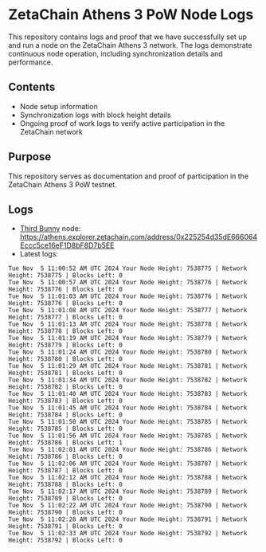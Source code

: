 # ZetaChain Athens 3 PoW Node Logs
This repository contains logs and proof that we have successfully set up and run a node on the ZetaChain Athens 3 network. The logs demonstrate continuous node operation, including synchronization details and performance.

## Contents
- Node setup information
- Synchronization logs with block height details
- Ongoing proof of work logs to verify active participation in the ZetaChain network

## Purpose
This repository serves as documentation and proof of participation in the ZetaChain Athens 3 PoW testnet.

## Logs

- [Third Bunny](https://thirdbunny.xyz/) node: https://athens.explorer.zetachain.com/address/0x225254d35dE666064Eccc5ce16eF1D8bF8D7b5EE
- Latest logs:
```
Tue Nov  5 11:00:52 AM UTC 2024 Your Node Height: 7538775 | Network Height: 7538775 | Blocks Left: 0
Tue Nov  5 11:00:57 AM UTC 2024 Your Node Height: 7538776 | Network Height: 7538776 | Blocks Left: 0
Tue Nov  5 11:01:03 AM UTC 2024 Your Node Height: 7538776 | Network Height: 7538776 | Blocks Left: 0
Tue Nov  5 11:01:08 AM UTC 2024 Your Node Height: 7538777 | Network Height: 7538777 | Blocks Left: 0
Tue Nov  5 11:01:13 AM UTC 2024 Your Node Height: 7538778 | Network Height: 7538778 | Blocks Left: 0
Tue Nov  5 11:01:19 AM UTC 2024 Your Node Height: 7538779 | Network Height: 7538779 | Blocks Left: 0
Tue Nov  5 11:01:24 AM UTC 2024 Your Node Height: 7538780 | Network Height: 7538780 | Blocks Left: 0
Tue Nov  5 11:01:29 AM UTC 2024 Your Node Height: 7538781 | Network Height: 7538781 | Blocks Left: 0
Tue Nov  5 11:01:34 AM UTC 2024 Your Node Height: 7538782 | Network Height: 7538782 | Blocks Left: 0
Tue Nov  5 11:01:40 AM UTC 2024 Your Node Height: 7538783 | Network Height: 7538783 | Blocks Left: 0
Tue Nov  5 11:01:45 AM UTC 2024 Your Node Height: 7538784 | Network Height: 7538784 | Blocks Left: 0
Tue Nov  5 11:01:50 AM UTC 2024 Your Node Height: 7538785 | Network Height: 7538785 | Blocks Left: 0
Tue Nov  5 11:01:56 AM UTC 2024 Your Node Height: 7538785 | Network Height: 7538786 | Blocks Left: 1
Tue Nov  5 11:02:01 AM UTC 2024 Your Node Height: 7538786 | Network Height: 7538786 | Blocks Left: 0
Tue Nov  5 11:02:06 AM UTC 2024 Your Node Height: 7538787 | Network Height: 7538787 | Blocks Left: 0
Tue Nov  5 11:02:12 AM UTC 2024 Your Node Height: 7538788 | Network Height: 7538788 | Blocks Left: 0
Tue Nov  5 11:02:17 AM UTC 2024 Your Node Height: 7538789 | Network Height: 7538789 | Blocks Left: 0
Tue Nov  5 11:02:22 AM UTC 2024 Your Node Height: 7538790 | Network Height: 7538790 | Blocks Left: 0
Tue Nov  5 11:02:28 AM UTC 2024 Your Node Height: 7538791 | Network Height: 7538791 | Blocks Left: 0
Tue Nov  5 11:02:33 AM UTC 2024 Your Node Height: 7538792 | Network Height: 7538792 | Blocks Left: 0
```
